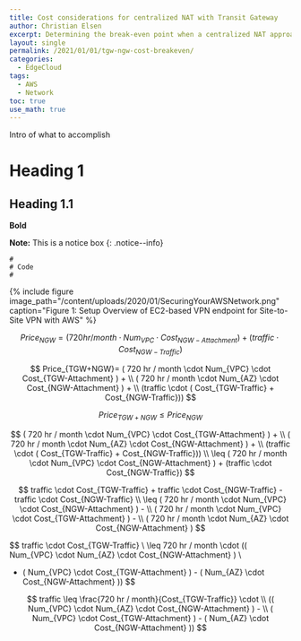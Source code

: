 ```yaml
---
title: Cost considerations for centralized NAT with Transit Gateway
author: Christian Elsen
excerpt: Determining the break-even point when a centralized NAT approach via Transit Gateway outperforms a decentralized NAT approach. 
layout: single
permalink: /2021/01/01/tgw-ngw-cost-breakeven/
categories:
  - EdgeCloud
tags:
  - AWS
  - Network
toc: true
use_math: true
---
```


Intro of what to accomplish

# Heading 1

## Heading 1.1

**Bold**

**Note:** This is a notice box
{: .notice--info}

```
#
# Code
#

```

{% include figure image_path="/content/uploads/2020/01/SecuringYourAWSNetwork.png" caption="Figure 1: Setup Overview of EC2-based VPN endpoint for Site-to-Site VPN with AWS" %}



$$
   Price_{NGW}=( 720 hr / month \cdot Num_{VPC} \cdot Cost_{NGW-Attachment} ) + (traffic \cdot Cost_{NGW-Traffic})
$$


$$
  Price_{TGW+NGW}=
  ( 720 hr / month \cdot Num_{VPC} \cdot Cost_{TGW-Attachment} ) + \\
  ( 720 hr / month \cdot Num_{AZ} \cdot Cost_{NGW-Attachment} ) + \\
  (traffic \cdot ( Cost_{TGW-Traffic} + Cost_{NGW-Traffic}))
$$

$$
  Price_{TGW+NGW} \leq Price_{NGW}
$$

$$
  ( 720 hr / month \cdot Num_{VPC} \cdot Cost_{TGW-Attachment} ) + \\
  ( 720 hr / month \cdot Num_{AZ} \cdot Cost_{NGW-Attachment} ) + \\
  (traffic \cdot ( Cost_{TGW-Traffic} + Cost_{NGW-Traffic})) \\
  \leq ( 720 hr / month \cdot Num_{VPC} \cdot Cost_{NGW-Attachment} ) + (traffic \cdot Cost_{NGW-Traffic})  
$$

$$
  traffic \cdot Cost_{TGW-Traffic} +  traffic \cdot Cost_{NGW-Traffic} - traffic \cdot Cost_{NGW-Traffic} \\
  \leq ( 720 hr / month \cdot Num_{VPC} \cdot Cost_{NGW-Attachment} ) - \\
  ( 720 hr / month \cdot Num_{VPC} \cdot Cost_{TGW-Attachment} ) - \\
  ( 720 hr / month \cdot Num_{AZ} \cdot Cost_{NGW-Attachment} )
$$

$$
  traffic \cdot Cost_{TGW-Traffic} \\
  \leq 720 hr / month \cdot (( Num_{VPC} \cdot Num_{AZ} \cdot Cost_{NGW-Attachment} ) \\
  - ( Num_{VPC} \cdot Cost_{TGW-Attachment} ) - ( Num_{AZ} \cdot Cost_{NGW-Attachment} ))
$$


$$
  traffic \leq \frac{720 hr / month}{Cost_{TGW-Traffic}} \cdot \\
  (( Num_{VPC} \cdot Num_{AZ} \cdot Cost_{NGW-Attachment} ) - \\
  ( Num_{VPC} \cdot Cost_{TGW-Attachment} ) - ( Num_{AZ} \cdot Cost_{NGW-Attachment} ))
$$
